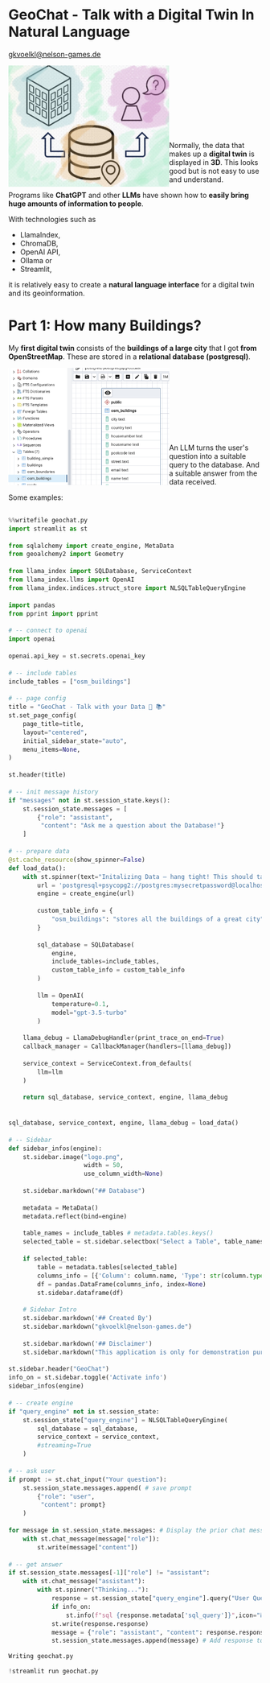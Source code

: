 # GeoChat - Talk with a Digital Twin In Natural Language

gkvoelkl@nelson-games.de

<img src="img/start.jpg" width="320" align="left"><br><br><br><br><br><br><br><br>

Normally, the data that makes up a **digital twin** is displayed in **3D**.
This looks good but is not easy to use and understand.

Programs like **ChatGPT** and other **LLMs** have shown how to **easily bring huge amounts of information to people**.

With technologies such as

* LlamaIndex,
* ChromaDB,
* OpenAI API,
* Ollama or
* Streamlit,

it is relatively easy to create a **natural language interface** for a digital twin and its geoinformation.


# Part 1: How many Buildings?

My **first digital twin** consists of the **buildings of a large city** that I got **from OpenStreetMap**. These are stored in a **relational database (postgresql)**.

<img src="img/db1.png" width="320" align="left"><br><br><br><br><br><br><br><br>

An LLM turns the user's question into a suitable query to the database.
And a suitable answer from the data received.

Some examples:


```python

```


```python
%%writefile geochat.py
import streamlit as st

from sqlalchemy import create_engine, MetaData
from geoalchemy2 import Geometry

from llama_index import SQLDatabase, ServiceContext
from llama_index.llms import OpenAI
from llama_index.indices.struct_store import NLSQLTableQueryEngine
        
import pandas
from pprint import pprint

# -- connect to openai
import openai

openai.api_key = st.secrets.openai_key

# -- include tables
include_tables = ["osm_buildings"]

# -- page config
title = "GeoChat - Talk with your Data 💬 📚"
st.set_page_config(
    page_title=title,
    layout="centered",
    initial_sidebar_state="auto",
    menu_items=None,
)

st.header(title)

# -- init message history
if "messages" not in st.session_state.keys():
    st.session_state.messages = [
        {"role": "assistant", 
         "content": "Ask me a question about the Database!"}
    ]

# -- prepare data
@st.cache_resource(show_spinner=False)
def load_data():
    with st.spinner(text="Initalizing Data – hang tight! This should take 1-2 minutes."):
        url = 'postgresql+psycopg2://postgres:mysecretpassword@localhost:5432/postgres'
        engine = create_engine(url)
    
        custom_table_info = {
            "osm_buildings": "stores all the buildings of a great city"
        }

        sql_database = SQLDatabase(
            engine, 
            include_tables=include_tables,
            custom_table_info = custom_table_info
        )

        llm = OpenAI(
            temperature=0.1,
            model="gpt-3.5-turbo"
        )

    llama_debug = LlamaDebugHandler(print_trace_on_end=True)
    callback_manager = CallbackManager(handlers=[llama_debug])
    
    service_context = ServiceContext.from_defaults(
        llm=llm
    )

    return sql_database, service_context, engine, llama_debug


sql_database, service_context, engine, llama_debug = load_data()

# -- Sidebar
def sidebar_infos(engine):
    st.sidebar.image("logo.png",
                     width = 50,
                     use_column_width=None)
    
    st.sidebar.markdown("## Database")

    metadata = MetaData()
    metadata.reflect(bind=engine)

    table_names = include_tables # metadata.tables.keys()
    selected_table = st.sidebar.selectbox("Select a Table", table_names)
        
    if selected_table:
        table = metadata.tables[selected_table]
        columns_info = [{'Column': column.name, 'Type': str(column.type)} for column in table.columns]
        df = pandas.DataFrame(columns_info, index=None)
        st.sidebar.dataframe(df)
                
    # Sidebar Intro
    st.sidebar.markdown('## Created By')
    st.sidebar.markdown("gkvoelkl@nelson-games.de")
    
    st.sidebar.markdown('## Disclaimer')
    st.sidebar.markdown("This application is only for demonstration purposes.")

st.sidebar.header("GeoChat")
info_on = st.sidebar.toggle('Activate info')
sidebar_infos(engine)

# -- create engine
if "query_engine" not in st.session_state:
    st.session_state["query_engine"] = NLSQLTableQueryEngine(
        sql_database = sql_database,
        service_context = service_context,
        #streaming=True
    )    

# -- ask user
if prompt := st.chat_input("Your question"):
    st.session_state.messages.append( # save prompt
        {"role": "user", 
         "content": prompt}
    )

for message in st.session_state.messages: # Display the prior chat messages
    with st.chat_message(message["role"]):
        st.write(message["content"])

# -- get answer
if st.session_state.messages[-1]["role"] != "assistant":
    with st.chat_message("assistant"):
        with st.spinner("Thinking..."):
            response = st.session_state["query_engine"].query("User Question:"+prompt+". ")
            if info_on:
                st.info(f"sql {response.metadata['sql_query']}",icon="ℹ️")
            st.write(response.response)
            message = {"role": "assistant", "content": response.response}
            st.session_state.messages.append(message) # Add response to message history

```

    Writing geochat.py



```python
!streamlit run geochat.py
```
